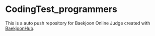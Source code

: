 # CodingTest_programmers
This is a auto push repository for Baekjoon Online Judge created with [BaekjoonHub](https://github.com/BaekjoonHub/BaekjoonHub).
